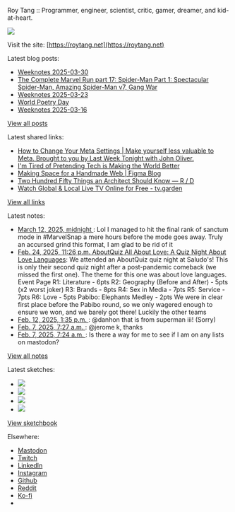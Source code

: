 Roy Tang :: Programmer, engineer, scientist, critic, gamer, dreamer, and kid-at-heart.

![](https://roytang.net/static/img/profile.jpg)

Visit the site: [https://roytang.net](https://roytang.net)

Latest blog posts:

- [Weeknotes 2025-03-30](https://roytang.net/2025/03/weeknotes-03-30/)
- [The Complete Marvel Run part 17: Spider-Man Part 1: Spectacular Spider-Man, Amazing Spider-Man v7, Gang War](https://roytang.net/2025/03/cmr-spider-man/)
- [Weeknotes 2025-03-23](https://roytang.net/2025/03/weeknotes-03-23/)
- [World Poetry Day](https://roytang.net/2025/03/world-poetry-day/)
- [Weeknotes 2025-03-16](https://roytang.net/2025/03/weeknotes-03-16/)

[View all posts](https://roytang.net/blog)

Latest shared links:

- [How to Change Your Meta Settings | Make yourself less valuable to Meta. Brought to you by Last Week Tonight with John Oliver.](https://roytang.net/2025/03/c062c66ab4706a70ebfdcf97c8af8bd5/)
- [I&#x27;m Tired of Pretending Tech is Making the World Better](https://roytang.net/2025/03/99b790da4612f7ad94784de5a85e9e2a/)
- [Making Space for a Handmade Web | Figma Blog](https://roytang.net/2025/03/d81cc40e62cb2c9dfab296b4d46b9cda/)
- [Two Hundred Fifty Things an Architect Should Know — R / D](https://roytang.net/2025/03/643d1bb4fcd409762c1214b174276056/)
- [Watch Global &amp; Local Live TV Online for Free - tv.garden](https://roytang.net/2025/03/69e12eea0aa2d05aff802c349749a55e/)

[View all links](https://roytang.net/links)

Latest notes:

- [March 12, 2025, midnight ](https://roytang.net/2025/03/114144629750867086/): Lol I managed to hit the final rank of sanctum mode in #MarvelSnap a mere hours before the mode goes away. Truly an accursed grind this format, I am glad to be rid of it
- [Feb. 24, 2025, 11:26 p.m. AboutQuiz All About Love: A Quiz Night About Love Languages](https://roytang.net/2025/02/aboutquiz-love/): We attended an AboutQuiz quiz night at Saludo&#x27;s! This is only their second quiz night after a post-pandemic comeback (we missed the first one). The theme for this one was about love languages. Event Page R1: Literature - 6pts R2: Geography (Before and After) - 5pts (x2 worst joker) R3: Brands - 8pts R4: Sex in Media - 7pts R5: Service - 7pts R6: Love - 5pts Pabibo: Elephants Medley - 2pts We were in clear first place before the Pabibo round, so we only wagered enough to ensure we won, and we barely got there! Luckily the other teams
- [Feb. 12, 2025, 1:35 p.m. ](https://roytang.net/2025/02/113989291811261811/): @danhon that is from superman iii! (Sorry)
- [Feb. 7, 2025, 7:27 a.m. ](https://roytang.net/2025/02/113959530653000406/): @jerome k, thanks
- [Feb. 7, 2025, 7:24 a.m. ](https://roytang.net/2025/02/113959517617315522/): Is there a way for me to see if I am on any lists on mastodon?

[View all notes](https://roytang.net/notes)

Latest sketches:


- ![](https://roytang.net/media/cache/32/e6/32e6bccc49e8369f7e33d4b393e24821.jpg)
- ![](https://roytang.net/media/cache/6d/bb/6dbb65d9198fe1692eed00385ef079c4.jpg)
- ![](https://roytang.net/media/cache/55/78/5578c142afd534e31f9723865e041b14.jpg)
- ![](https://roytang.net/media/cache/ab/48/ab48f5f9b0480e3f07e72a0a6795f014.jpg)

[View sketchbook](https://roytang.net/albums/sketchbook)


Elsewhere:

- [Mastodon](https://indieweb.social/@roytang)
- [Twitch](https://twitch.tv/twitchyroy)
- [LinkedIn](https://www.linkedin.com/in/roytang)
- [Instagram](https://instagram.com/roytang0400)
- [Github](https://github.com/roytang)
- [Reddit](https://reddit.com/u/hungryroy)
- [Ko-fi](https://ko-fi.com/roytang)
- [](mailto:hello@roytang.net)
